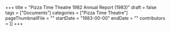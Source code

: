 +++
title = "Pizza Time Theatre 1982 Annual Report (1983)"
draft = false
tags = ["Documents"]
categories = ["Pizza Time Theatre"]
pageThumbnailFile = ""
startDate = "1983-00-00"
endDate = ""
contributors = []
+++
